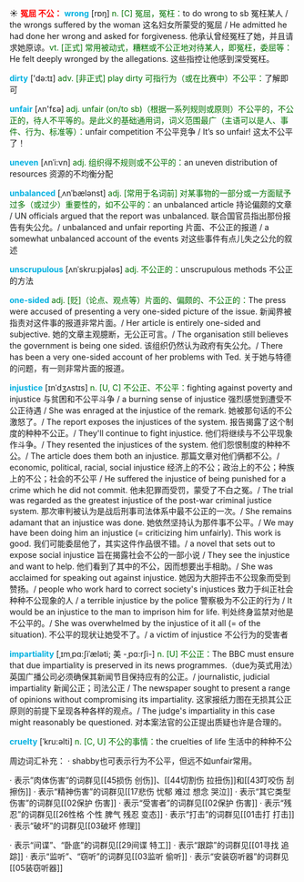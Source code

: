 ☀ <font color="red">**冤屈 不公：**</font>
<font color="sky blue">**wrong**</font> [rɒŋ] 
<font color="rgb(227, 108, 9)">n. [C] 冤屈，冤枉：</font>to do wrong to sb 冤枉某人 / the wrongs suffered by the woman 这名妇女所蒙受的冤屈 / He admitted he had done her wrong and asked for forgiveness. 他承认曾经冤枉了她，并且请求她原谅。<font color="rgb(227, 108, 9)">vt. [正式] 常用被动式，糟糕或不公正地对待某人，即冤枉，委屈等：</font>He felt deeply wronged by the allegations. 这些指控让他感到深受冤枉。

<font color="sky blue">**dirty**</font> ['də:tɪ] 
<font color="rgb(227, 108, 9)">adv. [非正式] play dirty 可指行为（或在比赛中）不公平：</font>了解即可

<font color="sky blue">**unfair**</font> [ʌn'fεə] 
<font color="rgb(227, 108, 9)">adj. unfair (on/to sb)（根据一系列规则或原则）不公平的，不公正的，待人不平等的。是此义的基础通用词，词义范围最广（主语可以是人、事件、行为、标准等）：</font>unfair competition 不公平竞争 / It’s so unfair! 这太不公平了！ 
           
<font color="sky blue">**uneven**</font> [ʌnˈi:vn]
<font color="rgb(227, 108, 9)">adj. 组织得不规则或不公平的：</font>an uneven distribution of resources 资源的不均衡分配           
           
<font color="sky blue">**unbalanced**</font> [ˌʌnˈbælənst]
<font color="rgb(227, 108, 9)">adj. [常用于名词前] 对某事物的一部分或一方面赋予过多（或过少）重要性的，如不公平的：</font>an unbalanced article 持论偏颇的文章 / UN officials argued that the report was unbalanced. 联合国官员指出那份报告有失公允。/ unbalanced and unfair reporting 片面、不公正的报道 / a somewhat unbalanced account of the events 对这些事件有点儿失之公允的叙述 

<font color="sky blue">**unscrupulous**</font> [ʌnˈskru:pjələs]
<font color="rgb(227, 108, 9)">adj. 不公正的：</font>unscrupulous methods 不公正的方法
    
<font color="sky blue">**one-sided**</font>
<font color="rgb(227, 108, 9)">adj. [贬]（论点、观点等）片面的、偏颇的、不公正的：</font>The press were accused of presenting a very one-sided picture of the issue. 新闻界被指责对这件事的报道非常片面。/ Her article is entirely one-sided and subjective. 她的文章主观臆断，无公正可言。/ The organisation still believes the government is being one sided. 该组织仍然认为政府有失公允。/ There has been a very one-sided account of her problems with Ted. 关于她与特德的问题，有一则非常片面的报道。

<font color="sky blue">**injustice**</font> [ɪnˈdʒʌstɪs]
<font color="rgb(227, 108, 9)">n. [U, C] 不公正、不公平：</font>fighting against poverty and injustice 与贫困和不公平斗争 / a burning sense of injustice 强烈感觉到遭受不公正待遇 / She was enraged at the injustice of the remark. 她被那句话的不公激怒了。/ The report exposes the injustices of the system. 报告揭露了这个制度的种种不公正。/ They'll continue to fight injustice. 他们将继续与不公平现象作斗争。/ They resented the injustices of the system. 他们怨恨制度的种种不公。/ The article does them both an injustice. 那篇文章对他们俩都不公。/ economic, political, racial, social injustice 经济上的不公；政治上的不公；种族上的不公；社会的不公平 / He suffered the injustice of being punished for a crime which he did not commit. 他未犯罪而受罚，蒙受了不白之冤。/ The trial was regarded as the greatest injustice of the post-war criminal justice system. 那次审判被认为是战后刑事司法体系中最不公正的一次。/ She remains adamant that an injustice was done. 她依然坚持认为那件事不公平。/ We may have been doing him an injustice (= criticizing him unfairly). This work is good. 我们可能委屈他了，其实这件作品很不错。/ a novel that sets out to expose social injustice 旨在揭露社会不公的一部小说 / They see the injustice and want to help. 他们看到了其中的不公，因而想要出手相助。/ She was acclaimed for speaking out against injustice. 她因为大胆抨击不公现象而受到赞扬。/ people who work hard to correct society's injustices 致力于纠正社会种种不公现象的人 / a terrible injustice by the police 警察极为不公正的行为 / It would be an injustice to the man to imprison him for life. 判处终身监禁对他是不公平的。/ She was overwhelmed by the injustice of it all (= of the situation). 不公平的现状让她受不了。/ a victim of injustice 不公行为的受害者
           
<font color="sky blue">**impartiality**</font> [ˌɪmˌpɑ:ʃiˈæləti; 美 -ˌpɑ:rʃi-]
<font color="rgb(227, 108, 9)">n. [U] 不公正：</font>The BBC must ensure that due impartiality is preserved in its news programmes.（due为英式用法）英国广播公司必须确保其新闻节目保持应有的公正。/ journalistic, judicial impartiality 新闻公正；司法公正 / The newspaper sought to present a range of opinions without compromising its impartiality. 这家报纸力图在无损其公正原则的前提下呈现各种各样的观点。/ The judge's impartiality in this case might reasonably be questioned. 对本案法官的公正提出质疑也许是合理的。
           
<font color="sky blue">**cruelty**</font> [ˈkru:əlti]
<font color="rgb(227, 108, 9)">n. [C, U] 不公的事情：</font>the cruelties of life 生活中的种种不公

周边词汇补充：
· shabby也可表示行为不公平，但远不如unfair常用。

· 表示”肉体伤害”的词群见[[45损伤 创伤]]、[[44切割伤 拉扭伤]]和[[43叮咬伤 刮擦伤]]
· 表示“精神伤害”的词群见[[17悲伤 忧郁 难过 想念 哭泣]]
· 表示“其它类型伤害”的词群见[[02保护 伤害]]
· 表示“受害者”的词群见[[02保护 伤害]]
· 表示“残忍”的词群见[[26性格 个性 脾气 残忍 变态]]
· 表示“打击”的词群见[[01击打 打击]]
· 表示“破坏”的词群见[[03破坏 修理]]

· 表示“间谍”、“卧底”的词群见[[29间谍 特工]]
· 表示“跟踪”的词群见[[01寻找 追踪]]
· 表示“监听”、“窃听”的词群见[[03监听 偷听]]
· 表示“安装窃听器”的词群见[[05装窃听器]]
